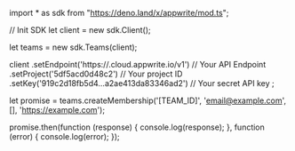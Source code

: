 import * as sdk from "https://deno.land/x/appwrite/mod.ts";

// Init SDK
let client = new sdk.Client();

let teams = new sdk.Teams(client);

client
    .setEndpoint('https://<REGION>.cloud.appwrite.io/v1') // Your API Endpoint
    .setProject('5df5acd0d48c2') // Your project ID
    .setKey('919c2d18fb5d4...a2ae413da83346ad2') // Your secret API key
;


let promise = teams.createMembership('[TEAM_ID]', 'email@example.com', [], 'https://example.com');

promise.then(function (response) {
    console.log(response);
}, function (error) {
    console.log(error);
});